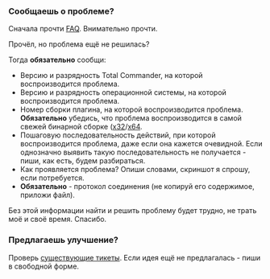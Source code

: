 ### Сообщаешь о проблеме?

Сначала прочти [FAQ](https://github.com/pozitronik/CloudMailRu#%D0%A7%D0%B0%D1%81%D1%82%D0%BE-%D0%B7%D0%B0%D0%B4%D0%B0%D0%B2%D0%B0%D0%B5%D0%BC%D1%8B%D0%B5-%D0%B2%D0%BE%D0%BF%D1%80%D0%BE%D1%81%D1%8B). Внимательно прочти.

Прочёл, но проблема ещё не решилась?

Тогда **обязательно** сообщи:
- Версию и разрядность Total Commander, на которой воспроизводится проблема.
- Версию и разрядность операционной системы, на которой воспроизводится проблема.
- Номер сборки плагина, на которой воспроизводится проблема. **Обязательно** убедись, что проблема воспроизводится в самой свежей бинарной сборке ([x32](https://github.com/pozitronik/CloudMailRu/blob/master/MailRuCloud.wfx)/[x64](https://github.com/pozitronik/CloudMailRu/blob/master/MailRuCloud.wfx64).
- Пошаговую последовательность действий, при которой воспроизводится проблема, даже если она кажется очевидной. Если однозначно выявить такую последовательность не получается - пиши, как есть, будем разбираться.
- Как проявляется проблема? Опиши словами, скриншот я спрошу, если потребуется.
- **Обязательно** - протокол соединения (не копируй его содержимое, приложи файл).

Без этой информации найти и решить проблему будет трудно, не трать моё и своё время. Спасибо.

### Предлагаешь улучшение?

Проверь [существующие тикеты](https://github.com/pozitronik/CloudMailRu/issues?utf8=%E2%9C%93&q=label%3Aenhancement). Если идея ещё не предлагалась - пиши в свободной форме.